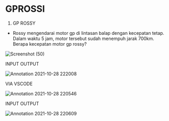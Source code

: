 
# GPROSSI


1. GP ROSSY

- Rossy mengendarai motor gp di lintasan balap dengan kecepatan tetap. Dalam waktu 5 jam, motor tersebut sudah menempuh jarak 700km. Berapa kecepatan motor gp rossy?

![Screenshot (50)](https://user-images.githubusercontent.com/92988781/139379902-7aaa8164-50dc-4de0-b7f4-f4571b2ae09e.png)

INPUT OUTPUT

![Annotation 2021-10-28 222008](https://user-images.githubusercontent.com/92988781/139380126-9acb1dfa-c331-4828-a3cd-0ad7fb1be0c9.png)

VIA VSCODE

![Annotation 2021-10-28 220546](https://user-images.githubusercontent.com/92988781/139380210-251030f6-8ef6-4038-9352-d3da56ae43ec.png)

INPUT OUTPUT

![Annotation 2021-10-28 220609](https://user-images.githubusercontent.com/92988781/139380274-bcf82c73-97f7-4d12-83fb-a2d8db77003f.png)

